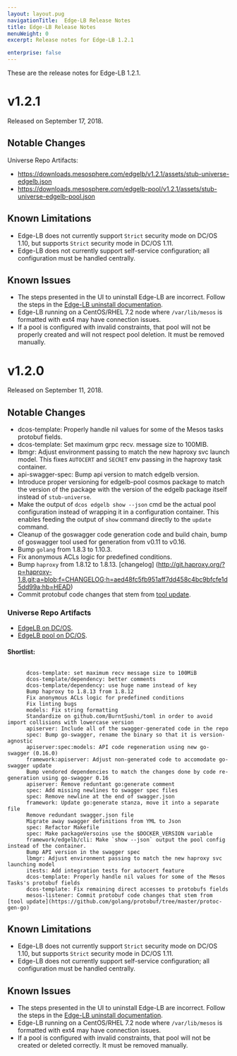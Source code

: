 ```yaml
---
layout: layout.pug
navigationTitle:  Edge-LB Release Notes
title: Edge-LB Release Notes
menuWeight: 0
excerpt: Release notes for Edge-LB 1.2.1

enterprise: false
---
```


These are the release notes for Edge-LB 1.2.1.

# v1.2.1

Released on September 17, 2018.

## Notable Changes


Universe Repo Artifacts:

- https://downloads.mesosphere.com/edgelb/v1.2.1/assets/stub-universe-edgelb.json
- https://downloads.mesosphere.com/edgelb-pool/v1.2.1/assets/stub-universe-edgelb-pool.json

## Known Limitations

* Edge-LB does not currently support `Strict` security mode on DC/OS 1.10, but supports `Strict` security mode in DC/OS 1.11.
* Edge-LB does not currently support self-service configuration; all configuration must be handled centrally.

## Known Issues

* The steps presented in the UI to uninstall Edge-LB are incorrect. Follow the steps in the [Edge-LB uninstall documentation](/services/edge-lb/1.2/uninstalling/).
* Edge-LB running on a CentOS/RHEL 7.2 node where `/var/lib/mesos` is formatted with ext4 may have connection issues.
* If a pool is configured with invalid constraints, that pool will not be properly created and will not respect pool deletion. It must be removed manually.

# v1.2.0

Released on September 11, 2018.

## Notable Changes

* dcos-template: Properly handle nil values for some of the Mesos tasks protobuf fields.
* dcos-template: Set maximum grpc recv. message size to 100MIB.
* lbmgr: Adjust environment passing to match the new haproxy svc launch model. This fixes `AUTOCERT` and `SECRET` env passing in the haproxy task container.
* api-swagger-spec: Bump api version to match edgelb version. 
* Introduce proper versioning for edgelb-pool cosmos package to match the version of the package with the version of the edgelb package itself instead of `stub-universe`.
* Make the output of `dcos edgelb show --json` cmd be the actual pool configuration instead of wrapping it in a configuration container. This enables feeding the output of `show` command directly to the `update` command.
* Cleanup of the goswagger code generation code and build chain, bump of goswagger tool used for generation from v0.11 to v0.16.
* Bump `golang` from 1.8.3 to 1.10.3.
* Fix anonymous ACLs logic for predefined conditions.
* Bump `haproxy` from 1.8.12 to 1.8.13. [changelog] (http://git.haproxy.org/?p=haproxy-1.8.git;a=blob;f=CHANGELOG;h=aed48fc5fb951aff7dd458c4bc9bfcfe1d5dd99a;hb=HEAD)
* Commit protobuf code changes that stem from [tool update](https://github.com/golang/protobuf/tree/master/protoc-gen-go).

### Universe Repo Artifacts

- [EdgeLB on DC/OS](https://downloads.mesosphere.com/edgelb/v1.2.0/assets/stub-universe-edgelb.json).
- [EdgeLB pool on DC/OS](https://downloads.mesosphere.com/edgelb-pool/v1.2.0/assets/stub-universe-edgelb-pool.json).

#### Shortlist:

```

      dcos-template: set maximum recv message size to 100MiB
      dcos-template/dependency: better comments
      dcos-template/dependency: use huge name instead of key
      Bump haproxy to 1.8.13 from 1.8.12
      Fix anonymous ACLs logic for predefined conditions
      Fix linting bugs
      models: Fix string formatting
      Standardize on github.com/BurntSushi/toml in order to avoid import collisions with lowercase version
      apiserver: Include all of the swagger-generated code in the repo
      spec: Bump go-swagger, rename the binary so that it is version-agnostic
      apiserver:spec:models: API code regeneration using new go-swagger (0.16.0)
      framework:apiserver: Adjust non-generated code to accomodate go-swagger update
      Bump vendored dependencies to match the changes done by code re-generation using go-swagger 0.16
      apiserver: Remove reduntant go:generate comment
      spec: Add missing newlines to swagger spec files
      spec: Remove newline at the end of swagger.json
      framework: Update go:generate stanza, move it into a separate file
      Remove redundant swagger.json file
      Migrate away swagger definitions from YML to Json
      spec: Refactor Makefile
      spec: Make packageVersoins use the $DOCKER_VERSION variable
      framework/edgelb/cli: Make `show --json` output the pool config instead of the container.
      Bump API version in the swagger spec
      lbmgr: Adjust environment passing to match the new haproxy svc launching model
      itests: Add integration tests for autocert feature
      dcos-template: Properly handle nil values for some of the Mesos Tasks's protobuf fields
      dcos-template: Fix remaining direct accesses to protobufs fields
      mesos-listener: Commit protobuf code changes that stem from [tool update](https://github.com/golang/protobuf/tree/master/protoc-gen-go)
```

## Known Limitations

* Edge-LB does not currently support `Strict` security mode on DC/OS 1.10, but supports `Strict` security mode in DC/OS 1.11.
* Edge-LB does not currently support self-service configuration; all configuration must be handled centrally.

## Known Issues

* The steps presented in the UI to uninstall Edge-LB are incorrect. Follow the steps in the [Edge-LB uninstall documentation](/services/edge-lb/1.2/uninstalling/).
* Edge-LB running on a CentOS/RHEL 7.2 node where `/var/lib/mesos` is formatted with ext4 may have connection issues.
* If a pool is configured with invalid constraints, that pool will not be created or deleted correctly. It must be removed manually.
